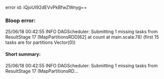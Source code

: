 error id: iQjoUI92dEVvPkBfwZWnyg==
### Bloop error:

25/06/18 00:42:55 INFO DAGScheduler: Submitting 1 missing tasks from ResultStage 17 (MapPartitionsRDD[62] at count at main.scala:78) (first 15 tasks are for partitions Vector(0))
#### Short summary: 

25/06/18 00:42:55 INFO DAGScheduler: Submitting 1 missing tasks from ResultStage 17 (MapPartitionsRD...